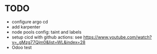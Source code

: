 # TODO

- configure argo cd
- add karpenter
- node pools config: taint and labels
- setup cicd with github actions: see https://www.youtube.com/watch?v=_gMzg77Qjm0&list=WL&index=28
- Odoo test

